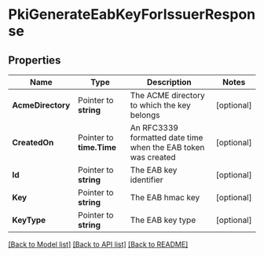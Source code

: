 # PkiGenerateEabKeyForIssuerResponse


## Properties

Name | Type | Description | Notes
------------ | ------------- | ------------- | -------------
**AcmeDirectory** | Pointer to **string** | The ACME directory to which the key belongs | [optional] 
**CreatedOn** | Pointer to **time.Time** | An RFC3339 formatted date time when the EAB token was created | [optional] 
**Id** | Pointer to **string** | The EAB key identifier | [optional] 
**Key** | Pointer to **string** | The EAB hmac key | [optional] 
**KeyType** | Pointer to **string** | The EAB key type | [optional] 





[[Back to Model list]](../README.md#documentation-for-models) [[Back to API list]](../README.md#documentation-for-api-endpoints) [[Back to README]](../README.md)


